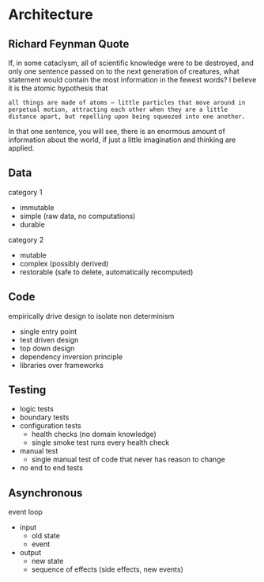 # Architecture

## Richard Feynman Quote
If, in some cataclysm, all of scientific knowledge were to be destroyed, and only one sentence passed on to the next generation of creatures, what statement would contain the most information in the fewest words? I believe it is the atomic hypothesis that

`all things are made of atoms — little particles that move around in perpetual motion, attracting each other when they are a little distance apart, but repelling upon being squeezed into one another.`

In that one sentence, you will see, there is an enormous amount of information about the world, if just a little imagination and thinking are applied.

## Data
category 1
- immutable
- simple (raw data, no computations)
- durable

category 2
- mutable
- complex (possibly derived)
- restorable (safe to delete, automatically recomputed)

## Code
empirically drive design to isolate non determinism
- single entry point
- test driven design
- top down design
- dependency inversion principle
- libraries over frameworks

## Testing
- logic tests
- boundary tests
- configuration tests
    - health checks (no domain knowledge)
    - single smoke test runs every health check
- manual test
    - single manual test of code that never has reason to change
- no end to end tests

## Asynchronous
event loop
- input
    - old state
    - event
- output
    - new state
    - sequence of effects (side effects, new events)
